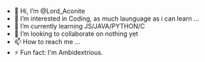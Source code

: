 - 👋 Hi, I’m @Lord_Aconite
- 👀 I’m interested in Coding, as much launguage as i can learn ...
- 🌱 I’m currently learning JS/JAVA/PYTHON/C
- 💞️ I’m looking to collaborate on nothing yet
- 📫 How to reach me ...
- ⚡ Fun fact: I'm Ambidextrious.

<!---
homura-Ao/homura-Ao is a ✨ special ✨ repository because its `README.md` (this file) appears on your GitHub profile.
You can click the Preview link to take a look at your changes.
--->

